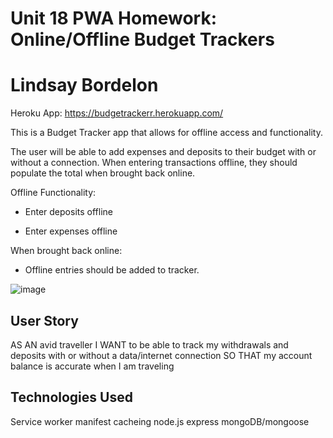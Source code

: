 # Unit 18 PWA Homework: Online/Offline Budget Trackers

# Lindsay Bordelon

Heroku App: https://budgetrackerr.herokuapp.com/

This is a Budget Tracker app that allows for offline access and functionality.

The user will be able to add expenses and deposits to their budget with or without a connection. When entering transactions offline, they should populate the total when brought back online.

Offline Functionality:

- Enter deposits offline

- Enter expenses offline

When brought back online:

- Offline entries should be added to tracker.

![image](https://user-images.githubusercontent.com/71234155/107857274-b4eae580-6dea-11eb-980d-4c8fc2edbecf.png)

## User Story

AS AN avid traveller
I WANT to be able to track my withdrawals and deposits with or without a data/internet connection
SO THAT my account balance is accurate when I am traveling

## Technologies Used

Service worker
manifest
cacheing
node.js
express
mongoDB/mongoose
